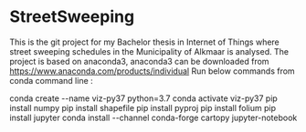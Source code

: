 # StreetSweeping
This is the git project for my Bachelor thesis in Internet of Things where street sweeping 
schedules in the Municipality of Alkmaar is analysed.
The project is based on anaconda3, anaconda3 can be downloaded 
from https://www.anaconda.com/products/individual
Run below commands from conda command line :

conda create --name viz-py37 python=3.7
conda activate viz-py37
pip install numpy
pip install shapefile
pip install pyproj
pip install folium
pip install jupyter
conda install --channel conda-forge cartopy
jupyter-notebook
